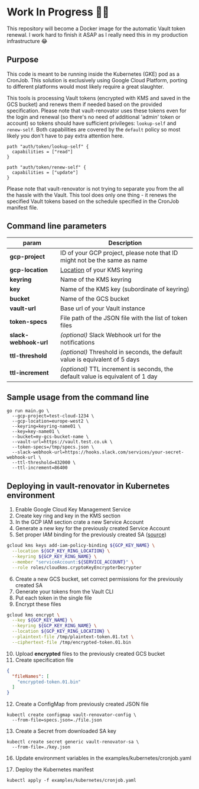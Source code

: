 # Work In Progress 👨‍💻

This repository will become a Docker image for the automatic Vault token
renewal. I work hard to finish it ASAP as I really need this in my production infrastructure 😂

## Purpose

This code is meant to be running inside the Kubernetes (GKE) pod as a CronJob. This solution is exclusively using Google Cloud Platform, porting to different platforms would most likely require a great slaughter.

This tools is processing Vault tokens (encrypted with KMS and saved in the GCS bucket) and renews them if needed based on the provided specification. Please note that vault-renovator uses these tokens even for the login and renewal (so there's no need of additional 'admin' token or account) so tokens should have sufficient privileges: `lookup-self` and `renew-self`. Both capabilities are covered by the `default` policy so most likely you don't have to pay extra attention here.

```hcl
path "auth/token/lookup-self" {
  capabilities = ["read"]
}

path "auth/token/renew-self" {
  capabilities = ["update"]
}
```

Please note that vault-renovator is not trying to separate you from the all the hassle with the  Vault. This tool does only one thing - it renews the specified Vault tokens based on the schedule specified in the CronJob manifest file.

## Command line parameters

|param|Description|
| ------------------|---------------------------|
|**gcp-project**|ID of your GCP project, please note that ID might not be the same as name|
|**gcp-location**|[Location](https://cloud.google.com/compute/docs/regions-zones/) of your KMS keyring|
|**keyring**|Name of the KMS keyring|
|**key**|Name of the KMS key (subordinate of keyring)|
|**bucket**|Name of the GCS bucket|
|**vault-url**|Base url of your Vault instance|
|**token-specs**|File path of the JSON file with the list of token files|
|**slack-webhook-url**|*(optional)* Slack Webhook url for the notifications|
|**ttl-threshold**|*(optional)* Threshold in seconds, the default value is equivalent of 5 days|
|**ttl-increment**|*(optional)* TTL increment is seconds, the default value is equivalent of 1 day|

## Sample usage from the command line

```
go run main.go \
  --gcp-project=test-cloud-1234 \
  --gcp-location=europe-west2 \
  --keyring=keyring-name01 \
  --key=key-name01 \
  --bucket=my-gcs-bucket-name \
  --vault-url=https://vault.test.co.uk \
  --token-specs=/tmp/specs.json \
  --slack-webhook-url=https://hooks.slack.com/services/your-secret-webhook-url \
  --ttl-threshold=432000 \
  --ttl-increment=86400
```

## Deploying in vault-renovator in Kubernetes environment

1. Enable Google Cloud Key Management Service
2. Create key ring and key in the KMS section
3. In the GCP IAM section crate a new Service Account
4. Generate a new key for the previously created Service Account
5. Set proper IAM binding for the previously created SA ([source](https://codelabs.developers.google.com/codelabs/vault-on-gke/index.html?index=..%2F..%2Fcloud#5))

  ```bash
  gcloud kms keys add-iam-policy-binding ${GCP_KEY_NAME} \
    --location ${GCP_KEY_RING_LOCATION} \
    --keyring ${GCP_KEY_RING_NAME} \
    --member "serviceAccount:${SERVICE_ACCOUNT}" \
    --role roles/cloudkms.cryptoKeyEncrypterDecrypter
  ```

6. Create a new GCS bucket, set correct permissions for the previously created SA
7. Generate your tokens from the Vault CLI
8. Put each token in the single file
9. Encrypt these files

  ```bash
  gcloud kms encrypt \
    --key ${GCP_KEY_NAME} \
    --keyring ${GCP_KEY_RING_NAME} \
    --location ${GCP_KEY_RING_LOCATION} \
    --plaintext-file /tmp/plaintext-token.01.txt \
    --ciphertext-file /tmp/encrypted-token.01.bin
  ```

10. Upload **encrypted** files to the previously created GCS bucket
11. Create specification file

  ```json
  {
    "fileNames": [
      "encrypted-token.01.bin"
    ]
  }
  ```

12. Create a ConfigMap from previously created JSON file

  ```
  kubectl create configmap vault-renovator-config \
    --from-file=specs.json=./file.json
  ```

13. Create a Secret from downloaded SA key

  ```
  kubectl create secret generic vault-renovator-sa \
    --from-file=./key.json
  ```

16. Update environment variables in the examples/kubernetes/cronjob.yaml

15. Deploy the Kubernetes manifest

  ```
  kubectl apply -f examples/kubernetes/cronjob.yaml
  ```
